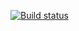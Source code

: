 [![Build status](https://ci.appveyor.com/api/projects/status/txvm7x6x7b89r6iw?svg=true)](https://ci.appveyor.com/project/pippopil/aqaapici2)
